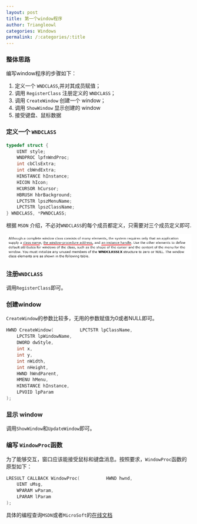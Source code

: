 ```yaml
---
layout: post
title: 第一个window程序
author: Triangleowl
categories: Windows
permalink: /:categories/:title
---
```

### 整体思路
编写window程序的步骤如下：
1. 定义一个 `WNDCLASS`,并对其成员赋值；
2. 调用 `RegisterClass` 注册定义的 `WNDCLASS`；
3. 调用 `CreateWindow` 创建一个 window；
4. 调用 `ShowWindow` 显示创建的 window
5. 接受键盘、鼠标数据

### 定义一个 `WNDCLASS`
```C
typedef struct {
    UINT style;
    WNDPROC lpfnWndProc;
    int cbClsExtra;
    int cbWndExtra;
    HINSTANCE hInstance;
    HICON hIcon;
    HCURSOR hCursor;
    HBRUSH hbrBackground;
    LPCTSTR lpszMenuName;
    LPCTSTR lpszClassName;
} WNDCLASS, *PWNDCLASS;
```
根据 `MSDN` 介绍，不必对`WNDCLASS`的每个成员都定义，只需要对三个成员定义即可.

![WNDCLASS介绍](https://github.com/Triangleowl/picture/blob/master/first-window/WNDCLASS.png?raw=true "MSDN手册")


### 注册`WNDCLASS`
调用`RegisterClass`即可。


### 创建window
`CreateWindow`的参数比较多，无用的参数赋值为0或者NULL即可。
```C
HWND CreateWindow(          LPCTSTR lpClassName,
    LPCTSTR lpWindowName,
    DWORD dwStyle,
    int x,
    int y,
    int nWidth,
    int nHeight,
    HWND hWndParent,
    HMENU hMenu,
    HINSTANCE hInstance,
    LPVOID lpParam
);
```


### 显示 window
调用`ShowWindow`和`UpdateWindow`即可。

### 编写 `WindowProc`函数
为了能够交互，窗口应该能接受鼠标和键盘消息。按照要求，`WindowProc`函数的原型如下：

```C
LRESULT CALLBACK WindowProc(          HWND hwnd,
    UINT uMsg,
    WPARAM wParam,
    LPARAM lParam
);
```

具体的编程查询`MSDN`或者`MicroSoft`的[在线文档]






[在线文档]:https://docs.microsoft.com/en-us/windows/win32/learnwin32/your-first-windows-program "第一个window程序"